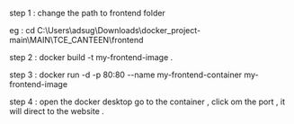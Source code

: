 step 1 : change the path to frontend folder

eg : cd C:\Users\adsug\Downloads\docker_project-main\MAIN\TCE_CANTEEN\frontend

step 2 : docker build -t my-frontend-image .

step 3 : docker run -d -p 80:80 --name my-frontend-container my-frontend-image

step 4 : open the docker desktop go to the container , click om the port , it will direct to the website .
